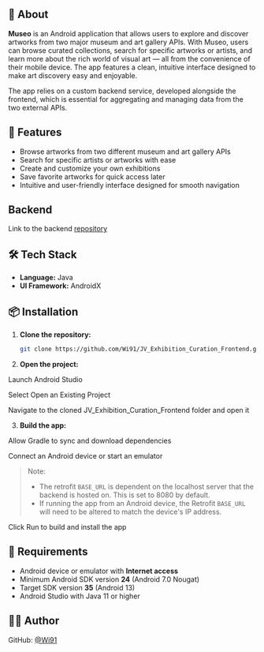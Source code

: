 ## 📖 About

**Museo** is an Android application that allows users to explore and discover artworks from two major museum and art gallery APIs. 
With Museo, users can browse curated collections, search for specific artworks or artists, and learn more about the rich world of visual art — all from the convenience of their mobile device. 
The app features a clean, intuitive interface designed to make art discovery easy and enjoyable.

The app relies on a custom backend service, developed alongside the frontend, which is essential for aggregating and managing data from the two external APIs.


## 🚀 Features

- Browse artworks from two different museum and art gallery APIs
- Search for specific artists or artworks with ease
- Create and customize your own exhibitions
- Save favorite artworks for quick access later
- Intuitive and user-friendly interface designed for smooth navigation 

## Backend

Link to the backend [repository](https://github.com/Wi91/JV_Exhibition_Curation)


## 🛠️ Tech Stack

- **Language:** Java
- **UI Framework:** AndroidX  


## 📦 Installation

1. **Clone the repository:**
   ```bash
   git clone https://github.com/Wi91/JV_Exhibition_Curation_Frontend.git
   ```
   
2. **Open the project:**

Launch Android Studio

Select Open an Existing Project

Navigate to the cloned JV_Exhibition_Curation_Frontend folder and open it

3. **Build the app:**

Allow Gradle to sync and download dependencies

Connect an Android device or start an emulator

> Note: 
>  - The retrofit ```BASE_URL``` is dependent on the localhost server that the backend is hosted on. This is set to 8080 by default.
>  - If running the app from an Android device, the Retrofit ```BASE_URL``` will need to be altered to match the device's IP address.


Click Run to build and install the app


## 🧾 Requirements

- Android device or emulator with **Internet access**
- Minimum Android SDK version **24** (Android 7.0 Nougat)
- Target SDK version **35** (Android 13)
- Android Studio with Java 11 or higher


## 🙋‍♂️ Author
 
GitHub: [@Wi91](https://github.com/Wi91)